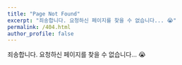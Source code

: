 ```yaml
---
title: "Page Not Found"
excerpt: "죄송합니다. 요청하신 페이지를 찾을 수 없습니다... 😭"
permalink: /404.html
author_profile: false
---
```


죄송합니다. 요청하신 페이지를 찾을 수 없습니다... 😭

<script>
  var GOOG_FIXURL_LANG = 'en';
  var GOOG_FIXURL_SITE = 'https://devinlife.com'
</script>
<script src="https://linkhelp.clients.google.com/tbproxy/lh/wm/fixurl.js">
</script>